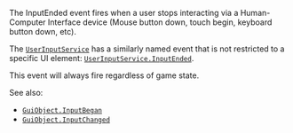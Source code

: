 The InputEnded event fires when a user stops interacting via a
Human-Computer Interface device (Mouse button down, touch begin, keyboard
button down, etc).

The [`UserInputService`](https://create.roblox.com/docs/reference/engine/classes/UserInputService) has a similarly named event that is not
restricted to a specific UI element: [`UserInputService.InputEnded`](https://create.roblox.com/docs/reference/engine/classes/UserInputService#InputEnded).

This event will always fire regardless of game state.

See also:

- [`GuiObject.InputBegan`](https://create.roblox.com/docs/reference/engine/classes/GuiObject#InputBegan)
- [`GuiObject.InputChanged`](https://create.roblox.com/docs/reference/engine/classes/GuiObject#InputChanged)